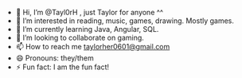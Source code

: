 - 👋 Hi, I’m @Tayl0rH , just Taylor for anyone ^^
- 👀 I’m interested in reading, music, games, drawing. Mostly games.
- 🌱 I’m currently learning Java, Angular, SQL.
- 💞️ I’m looking to collaborate on gaming.
- 📫 How to reach me taylorher0601@gmail.com
- 😄 Pronouns: they/them
- ⚡ Fun fact: I am the fun fact!

<!---
Tayl0rH/Tayl0rH is a ✨ special ✨ repository because its `README.md` (this file) appears on your GitHub profile.
You can click the Preview link to take a look at your changes.
--->
